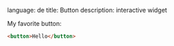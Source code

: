 language: de
title: Button
description: interactive widget

My favorite button:

```html embed key="value"
<button>Hello</button>
```
